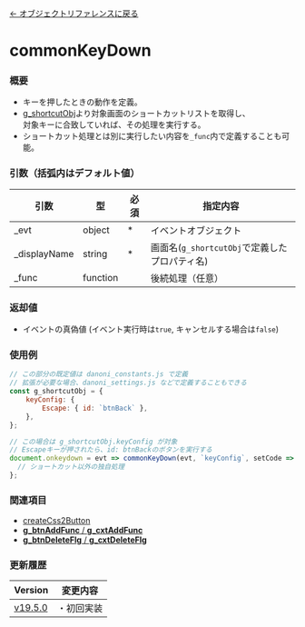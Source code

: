 [← オブジェクトリファレンスに戻る](ObjectReferenceIndex.html)  

# commonKeyDown
### 概要
  - キーを押したときの動作を定義。
  - [g_shortcutObj](obj-v0017-g_shortcutObj.html)より対象画面のショートカットリストを取得し、  
対象キーに合致していれば、その処理を実行する。
  - ショートカット処理とは別に実行したい内容を`_func`内で定義することも可能。

### 引数（括弧内はデフォルト値）

|引数|型|必須|指定内容|
|----|----|----|----|
|_evt|object|*|イベントオブジェクト|
|_displayName|string|*|画面名(`g_shortcutObj`で定義したプロパティ名)|
|_func|function||後続処理（任意）|

### 返却値
- イベントの真偽値 (イベント実行時は`true`, キャンセルする場合は`false`)

### 使用例
```javascript
// この部分の既定値は danoni_constants.js で定義
// 拡張が必要な場合、danoni_settings.js などで定義することもできる
const g_shortcutObj = {
    keyConfig: {
        Escape: { id: `btnBack` },
    },
};

// この場合は g_shortcutObj.keyConfig が対象
// Escapeキーが押されたら、id: btnBackのボタンを実行する
document.onkeydown = evt => commonKeyDown(evt, `keyConfig`, setCode => {
  // ショートカット以外の独自処理
};
```

### 関連項目
- [createCss2Button](fnc-c0004-createCss2Button.html)
- [**g_btnAddFunc** / **g_cxtAddFunc**](obj-v0018-g_btnAddFunc.html)
- [**g_btnDeleteFlg** / **g_cxtDeleteFlg**](obj-v0019-g_btnDeleteFlg.html)

### 更新履歴

|Version|変更内容|
|----|----|
|[v19.5.0](https://github.com/cwtickle/danoniplus/releases/tag/v19.5.0)|・初回実装|